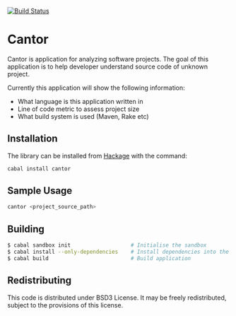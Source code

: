 [![Build Status](https://travis-ci.org/klangner/cantor.svg?branch=master)](https://travis-ci.org/klangner/cantor)

# Cantor

Cantor is application for analyzing software projects.
The goal of this application is to help developer understand source code of unknown project.

Currently this application will show the following information:
 * What language is this application written in
 * Line of code metric to assess project size
 * What build system is used (Maven, Rake etc)


## Installation
The library can be installed from [Hackage](http://hackage.haskell.org/package/cantor) with the command:

```sh
cabal install cantor
```

## Sample Usage

```sh
cantor <project_source_path>
```

## Building

```sh
$ cabal sandbox init                   # Initialise the sandbox
$ cabal install --only-dependencies    # Install dependencies into the sandbox
$ cabal build                          # Build application
```


## Redistributing
This code is distributed under BSD3 License. It may be freely redistributed, subject to the provisions of this license.